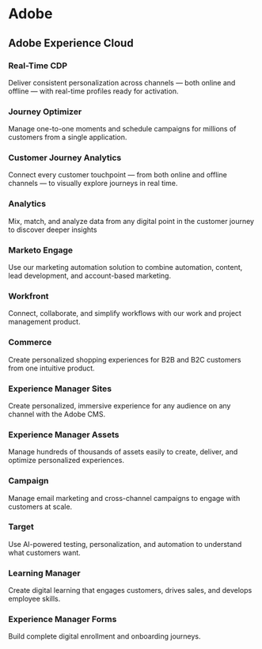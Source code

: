 # Adobe

## Adobe Experience Cloud

### Real-Time CDP

Deliver consistent personalization across channels — both online and offline — with real-time profiles ready for activation.

### Journey Optimizer

Manage one-to-one moments and schedule campaigns for millions of customers from a single application.

### Customer Journey Analytics

Connect every customer touchpoint — from both online and offline channels — to visually explore journeys in real time.

### Analytics

Mix, match, and analyze data from any digital point in the customer journey to discover deeper insights

### Marketo Engage

Use our marketing automation solution to combine automation, content, lead development, and account-based marketing.

### Workfront

Connect, collaborate, and simplify workflows with our work and project management product.

### Commerce

Create personalized shopping experiences for B2B and B2C customers from one intuitive product.

### Experience Manager Sites

Create personalized, immersive experience for any audience on any channel with the Adobe CMS.

### Experience Manager Assets

Manage hundreds of thousands of assets easily to create, deliver, and optimize personalized experiences.

### Campaign

Manage email marketing and cross-channel campaigns to engage with customers at scale.

### Target

Use AI-powered testing, personalization, and automation to understand what customers want.

### Learning Manager

Create digital learning that engages customers, drives sales, and develops employee skills.

### Experience Manager Forms

Build complete digital enrollment and onboarding journeys.

[1]: https://business.adobe.com/products/pricing.html "Explore pricing and packages for Adobe Experience Cloud products. We have packages for businesses of all sizes. Find the one that’s right for you and start reaching more customers with better experiences."
[2]: https://business.adobe.com/products/journey-optimizer/adobe-journey-optimizer.html "Be everywhere all at once without breaking the space-time continuum. Adobe Journey Optimizer is a single application where you can manage scheduled cross-channel campaigns and one-to-one moments for millions of customers — and the entire journey is optimized with intelligent decisioning and insights."
[3]: https://business.adobe.com/products/workfront/main.html "Stop asking your inbox to project manage. Packed inboxes and chat windows are not your team’s road to efficiency. Connect, collaborate, and simplify workflows using Adobe Workfront to launch campaigns and deliver personalized experiences at scale."
[4]: https://business.adobe.com/products/real-time-customer-data-platform/rtcdp.html "Until someone invents mind reading, there’s Real-Time CDP. Adobe Real-Time CDP collects B2C and B2B data from across systems and unifies it into real-time profiles ready for activation across any channel."
[5]: https://business.adobe.com/products/sensei/adobe-sensei-genai.html "Meet Adobe Sensei GenAI. Higher project velocity. Simpler marketing processes. And so much more — all with Sensei GenAI as your co-pilot, now part of Experience Cloud."
[6]: https://business.adobe.com/solutions/adobe-genstudio.html "Supercharge your content supply chain with the power of generative AI. Adobe GenStudio is an end-to-end solution to accelerate and simplify your content supply chain with generative AI and intelligent automation. Integrate high velocity creative expression with sophisticated activation to deliver beautiful content to every channel."
[7]: https://business.adobe.com/products/product-analytics/adobe-product-analytics.html "Introducing Adobe Product Analytics. Adobe is redefining the product analytics category by unifying customer journey insights across marketing and product teams. Optimize products in the context of the complete customer experience."
[8]: https://business.adobe.com/solutions/customer-experience-personalization-at-scale.html "Make personalized experiences a part of every customer moment. Customers don’t just want products. They want personalized experiences. They want real human engagement. We know it’s not always easy to make every connection personal, but we have the experience to help you succeed."
[9]: https://business.adobe.com/solutions/experience-led-growth.html "Growth comes from experiences. Your business is looking for more efficient and sustainable ways to drive profitable growth. Make it happen by delivering personalized experiences to each customer with a platform that helps you do it with unmatched scale and efficiency."
[10]: https://business.adobe.com/products/marketo/adobe-marketo.html "Sizzling marketing automation and spicy leads. Let’s set your pipeline on fire. Luke-warm leads? Not today. Adobe Marketo Engage is the leading B2B marketing automation platform that brings sales and marketing together so they can strategize and execute as one extra-hot team."
[11]: https://business.adobe.com/products/experience-manager/sites/aem-sites.html "Faster, more engaging websites. Adobe Experience Manager Sites is the industry-leading content management system that empowers any marketer or developer to create high-performance pages across any digital property — from web to mobile to apps."
[12]: https://business.adobe.com/products/experience-manager/assets/aem-assets.html "Digital asset management for customer experiences — create once, reimagine everywhere. Adobe Experience Manager Assets is a cloud-native DAM built for today’s content needs, letting you easily manage millions of assets to create, manage, deliver, and optimize personalized experiences at scale."
[13]: https://business.adobe.com/products/magento/magento-commerce.html "The experience makes all the difference. Grow with Adobe Commerce. Adobe Commerce is a flexible and scalable commerce platform that lets you create uniquely personalized B2B and B2C experiences, no matter how many brands you have."
[14]: https://business.adobe.com/products/analytics/adobe-analytics.html "Analytics that give you actionable insights. Not just canned reports. Adobe Analytics lets you mix, match, and analyze data from any digital point in the customer journey. With in-depth analysis, versatile reporting, and predictive intelligence, you get the insightful foundation you need to build better customer experiences."
[15]: https://business.adobe.com/products/customer-journey-analytics/adobe-customer-journey-analytics.html "Know where your customers are in the time it takes to read this. Our cross-channel customer analytics solution helps you quickly understand your customers’ journeys — online and offline — giving you the insights to meet them with incredible real-time experiences at scale."
